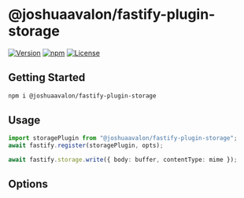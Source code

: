 # @joshuaavalon/fastify-plugin-storage

[![Version](https://badge.fury.io/js/@joshuaavalon%2Ffastify-plugin-storage.svg)](https://www.npmjs.com/package/@joshuaavalon/fastify-plugin-storage)
[![npm](https://img.shields.io/npm/dt/@joshuaavalon/fastify-plugin-storage.svg)](https://www.npmjs.com/package/@joshuaavalon/fastify-plugin-storage)
[![License](https://img.shields.io/github/license/joshuaavalon/fastify-plugin-storage)](./LICENSE)

## Getting Started

```sh
npm i @joshuaavalon/fastify-plugin-storage
```

## Usage

```typescript
import storagePlugin from "@joshuaavalon/fastify-plugin-storage";
await fastify.register(storagePlugin, opts);

await fastify.storage.write({ body: buffer, contentType: mime });
```

## Options
